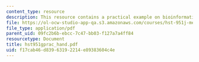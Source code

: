 ```yaml
---
content_type: resource
description: This resource contains a practical example on bioinformatics.
file: https://ol-ocw-studio-app-qa.s3.amazonaws.com/courses/hst-951j-medical-decision-support-fall-2005/f17cab46d83963192214e89383604c4e_hst951gprac_hand.pdf
file_type: application/pdf
parent_uid: 09fc2b6b-ebcc-7c47-bb03-f127a7a4ff84
resourcetype: Document
title: hst951gprac_hand.pdf
uid: f17cab46-d839-6319-2214-e89383604c4e
---
```

